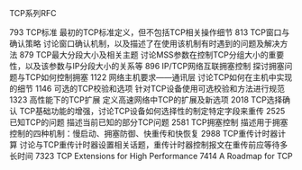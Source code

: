 TCP系列RFC

793     TCP标准	最初的TCP标准定义，但不包括TCP相关操作细节
813     TCP窗口与确认策略	讨论窗口确认机制，以及描述了在使用该机制有时遇到的问题及解决方法
879     TCP最大分段大小及相关主题	讨论MSS参数在控制TCP分组大小的重要性，以及该参数与IP分段大小的关系等
896     IP/TCP网络互联拥塞控制	探讨拥塞问题与TCP如何控制拥塞
1122	网络主机要求——通讯层	讨论TCP如何在主机中实现的细节
1146	可选的TCP校验和选项	针对TCP设备使用可选校验和方法进行规范
1323	高性能下的TCP扩展	定义高速网络中TCP的扩展及新选项
2018	TCP选择确认	TCP基础功能的增强，讨论TCP设备如何选择性的制定特定字段来重传
2525	已知TCP的问题	描述当前已知的部分TCP问题
2581	TCP拥塞控制	描述用于拥塞控制的四种机制：慢启动、拥塞防御、快重传和快恢复
2988	TCP重传计时器计算	讨论与TCP重传计时器设置相关话题，重传计时器控制报文在重传前应等待多长时间
7323    TCP Extensions for High Performance
7414    A Roadmap for TCP
